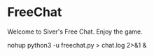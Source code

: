 # FreeChat
Welcome to Siver's Free Chat.
Enjoy the game.


nohup python3 -u freechat.py > chat.log 2>&1 &

